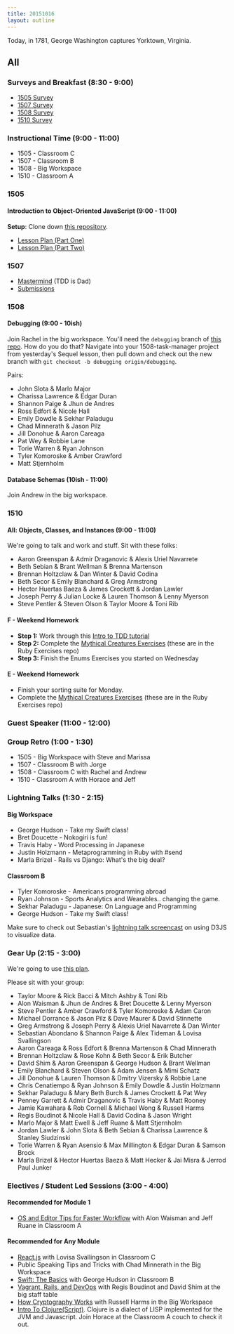 ```yaml
---
title: 20151016
layout: outline
---
```


Today, in 1781, George Washington captures Yorktown, Virginia.

## All

### Surveys and Breakfast (8:30 - 9:00)

* [1505 Survey](http://goo.gl/forms/gqNHqOb8YE)
* [1507 Survey](http://goo.gl/forms/7jKy77OQ7O)
* [1508 Survey](http://goo.gl/forms/6x8jAcfEbo)
* [1510 Survey](http://goo.gl/forms/1x2xSBZzNy)

### Instructional Time (9:00 - 11:00)

* 1505 - Classroom C
* 1507 - Classroom B
* 1508 - Big Workspace
* 1510 - Classroom A

### 1505

#### Introduction to Object-Oriented JavaScript (9:00 - 11:00)

**Setup**: Clone down [this repository](https://github.com/mdn/advanced-js-fundamentals-ck).

* [Lesson Plan (Part One)](https://github.com/mdn/advanced-js-fundamentals-ck/blob/gh-pages/tutorials/03-object-oriented-javascript/01-introduction-to-object-oriented-javascript.md)
* [Lesson Plan (Part Two)](https://github.com/mdn/advanced-js-fundamentals-ck/blob/gh-pages/tutorials/03-object-oriented-javascript/02-building-a-chainable-api.md)

### 1507

* [Mastermind](https://github.com/turingschool/curriculum/blob/master/source/projects/mastermind.markdown) (TDD is Dad)
* [Submissions](https://github.com/turingschool/ruby-submissions/blob/master/1507/08_mastermind.yml)

### 1508

#### Debugging (9:00 - 10ish)

Join Rachel in the big workspace. You'll need the `debugging` branch of [this repo](https://github.com/turingschool-examples/1508-task-manager). How do you do that? Navigate into your 1508-task-manager project from yesterday's Sequel lesson, then pull down and check out the new branch with `git checkout -b debugging origin/debugging`.

Pairs:

* John Slota & Marlo Major
* Charissa Lawrence & Edgar Duran
* Shannon Paige & Jhun de Andres
* Ross Edfort & Nicole Hall
* Emily Dowdle & Sekhar Paladugu
* Chad Minnerath & Jason Pilz
* Jill Donohue & Aaron Careaga
* Pat Wey & Robbie Lane
* Torie Warren & Ryan Johnson
* Tyler Komoroske & Amber Crawford
* Matt Stjernholm

#### Database Schemas (10ish - 11:00)

Join Andrew in the big workspace.

### 1510

#### All: Objects, Classes, and Instances (9:00 - 11:00)

We're going to talk and work and stuff. Sit with these folks:

* Aaron Greenspan & Admir Draganovic & Alexis Uriel Navarrete
* Beth Sebian & Brant Wellman & Brenna Martenson
* Brennan Holtzclaw & Dan Winter & David Codina
* Beth Secor & Emily Blanchard & Greg Armstrong
* Hector Huertas Baeza & James Crockett & Jordan Lawler
* Joseph Perry & Julian Locke & Lauren Thomson & Lenny Myerson
* Steve Pentler & Steven Olson & Taylor Moore & Toni Rib

#### F - Weekend Homework

* __Step 1:__ Work through this [Intro to TDD tutorial](http://tutorials.jumpstartlab.com/topics/testing/intro-to-tdd.html)
* __Step 2:__ Complete the [Mythical Creatures Exercises](https://github.com/turingschool/ruby-exercises/tree/master/mythical-creatures) (these are in the Ruby Exercises repo)
* __Step 3:__ Finish the Enums Exercises you started on Wednesday

#### E - Weekend Homework

* Finish your sorting suite for Monday.
* Complete the [Mythical Creatures Exercises](https://github.com/turingschool/ruby-exercises/tree/master/mythical-creatures) (these are in the Ruby Exercises repo)

### Guest Speaker (11:00 - 12:00)

### Group Retro (1:00 - 1:30)

* 1505 - Big Workspace with Steve and Marissa
* 1507 - Classroom B with Jorge
* 1508 - Classroom C with Rachel and Andrew
* 1510 - Classroom A with Horace and Jeff

### Lightning Talks (1:30 - 2:15)

#### Big Workspace

* George Hudson - Take my Swift class!
* Bret Doucette - Nokogiri is fun!
* Travis Haby - Word Processing in Japanese
* Justin Holzmann - Metaprogramming in Ruby with #send
* Marla Brizel - Rails vs Django: What's the big deal?

#### Classroom B

* Tyler Komoroske - Americans programming abroad
* Ryan Johnson - Sports Analytics and Wearables.. changing the game.
* Sekhar Paladugu - Japanese: On Language and Programming
* George Hudson - Take my Swift class!

Make sure to check out Sebastian's [lightning talk screencast](http://sebastianabondano.com/) on using D3JS to visualize data.

### Gear Up (2:15 - 3:00)

We're going to use [this plan](https://github.com/turingschool/gear-up/blob/master/badass_developers.markdown).

Please sit with your group:

* Taylor Moore & Rick Bacci & Mitch Ashby & Toni Rib
* Alon Waisman & Jhun de Andres & Bret Doucette & Lenny Myerson
* Steve Pentler & Amber Crawford & Tyler Komoroske & Adam Caron
* Michael Dorrance & Jason Pilz & Dave Maurer & David Stinnette
* Greg Armstrong & Joseph Perry & Alexis Uriel Navarrete & Dan Winter
* Sebastian Abondano & Shannon Paige & Alex Tideman & Lovisa Svallingson
* Aaron Careaga & Ross Edfort & Brenna Martenson & Chad Minnerath
* Brennan Holtzclaw & Rose Kohn & Beth Secor & Erik Butcher
* David Shim & Aaron Greenspan & George Hudson & Brant Wellman
* Emily Blanchard & Steven Olson & Adam Jensen & Mimi Schatz
* Jill Donohue & Lauren Thomson & Dmitry Vizersky & Robbie Lane
* Chris Cenatiempo & Ryan Johnson & Emily Dowdle & Justin Holzmann
* Sekhar Paladugu & Mary Beth Burch & James Crockett & Pat Wey
* Penney Garrett & Admir Draganovic & Travis Haby & Matt Rooney
* Jamie Kawahara & Rob Cornell & Michael Wong & Russell Harms
* Regis Boudinot & Nicole Hall & David Codina & Jason Wright
* Marlo Major & Matt Ewell & Jeff Ruane & Matt Stjernholm
* Jordan Lawler & John Slota & Beth Sebian & Charissa Lawrence & Stanley Siudzinski
* Torie Warren & Ryan Asensio & Max Millington & Edgar Duran & Samson Brock
* Marla Brizel & Hector Huertas Baeza & Matt Hecker & Jai Misra & Jerrod Paul Junker

### Electives / Student Led Sessions (3:00 - 4:00)

#### Recommended for Module 1
* [OS and Editor Tips for Faster Workflow](https://gist.github.com/MowAlon/1641b1208aba11a15d85#file-new_student_machine_speedies-md) with Alon Waisman and Jeff Ruane in Classroom A

#### Recommended for Any Module

* [React.js](https://facebook.github.io/react/) with Lovisa Svallingson in Classroom C
* Public Speaking Tips and Tricks with Chad Minnerath in the Big Workspace
* [Swift: The Basics](https://developer.apple.com/library/ios/documentation/Swift/Conceptual/Swift_Programming_Language/TheBasics.html#//apple_ref/doc/uid/TP40014097-CH5-ID309) with George Hudson in Classroom B
* [Vagrant, Rails, and DevOps](https://gist.github.com/selfup/3a7da40919fa7acdc30c) with Regis Boudinot and David Shim at the big staff table
* [How Cryptography Works](https://gist.github.com/russelleh/51fb2f28e4f0da9df11c) with Russell Harms in the Big Workspace
* [Intro To Clojure(Script)](https://github.com/turingschool/lesson_plans/blob/master/electives/intro-to-clojure/setup.markdown). Clojure is a dialect of LISP
implemented for the JVM and Javascript. Join Horace at the Classroom A couch to check it out.
